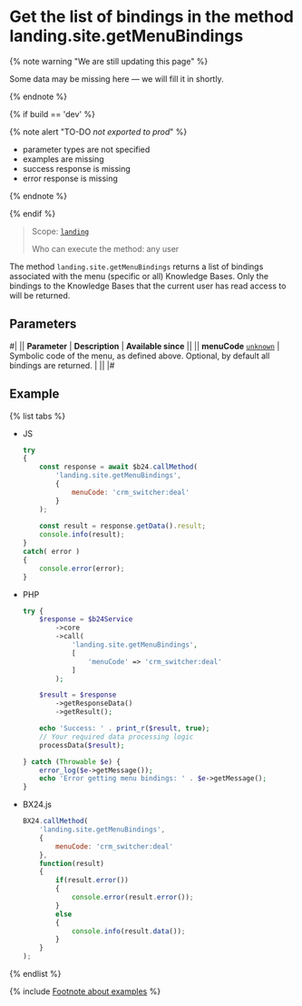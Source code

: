 # Get the list of bindings in the method landing.site.getMenuBindings

{% note warning "We are still updating this page" %}

Some data may be missing here — we will fill it in shortly.

{% endnote %}

{% if build == 'dev' %}

{% note alert "TO-DO _not exported to prod_" %}

- parameter types are not specified
- examples are missing
- success response is missing
- error response is missing

{% endnote %}

{% endif %}

> Scope: [`landing`](../../../scopes/permissions.md)
>
> Who can execute the method: any user

The method `landing.site.getMenuBindings` returns a list of bindings associated with the menu (specific or all) Knowledge Bases. Only the bindings to the Knowledge Bases that the current user has read access to will be returned.

## Parameters

#|
|| **Parameter** | **Description** | **Available since** ||
|| **menuCode**
[`unknown`](../../../data-types.md) | Symbolic code of the menu, as defined above. Optional, by default all bindings are returned. | ||
|#

## Example

{% list tabs %}

- JS

    ```js
    try
    {
    	const response = await $b24.callMethod(
    		'landing.site.getMenuBindings',
    		{
    			menuCode: 'crm_switcher:deal'
    		}
    	);
    	
    	const result = response.getData().result;
    	console.info(result);
    }
    catch( error )
    {
    	console.error(error);
    }
    ```

- PHP

    ```php
    try {
        $response = $b24Service
            ->core
            ->call(
                'landing.site.getMenuBindings',
                [
                    'menuCode' => 'crm_switcher:deal'
                ]
            );
    
        $result = $response
            ->getResponseData()
            ->getResult();
    
        echo 'Success: ' . print_r($result, true);
        // Your required data processing logic
        processData($result);
    
    } catch (Throwable $e) {
        error_log($e->getMessage());
        echo 'Error getting menu bindings: ' . $e->getMessage();
    }
    ```

- BX24.js

    ```js
    BX24.callMethod(
        'landing.site.getMenuBindings',
        {
            menuCode: 'crm_switcher:deal'
        },
        function(result)
        {
            if(result.error())
            {
                console.error(result.error());
            }
            else
            {
                console.info(result.data());
            }
        }
    );
    ```

{% endlist %}

{% include [Footnote about examples](../../../../_includes/examples.md) %}